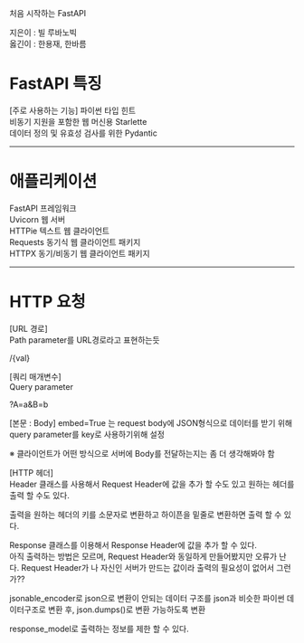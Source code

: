 처음 시작하는 FastAPI  

지은이 : 빌 루바노빅  
옳긴이 : 한용재, 한바름  


# FastAPI 특징
[주로 사용하는 기능]
파이썬 타입 힌트  
비동기 지원을 포함한 웹 머신용 Starlette  
데이터 정의 및 유효성 검사를 위한 Pydantic  

----------

# 애플리케이션
FastAPI 프레임워크  
Uvicorn 웹 서버  
HTTPie 텍스트 웹 클라이언트  
Requests 동기식 웹 클라이언트 패키지  
HTTPX 동기/비동기 웹 클라이언트 패키지

---------

# HTTP 요청
[URL 경로]  
Path parameter를 URL경로라고 표현하는듯  

/{val}  

[쿼리 매개변수]  
Query parameter  

?A=a&B=b  

[본문 : Body]
embed=True 는 request body에 JSON형식으로 데이터를 받기 위해 query parameter를 key로 사용하기위해 설정  

※ 클라이언트가 어떤 방식으로 서버에 Body를 전달하는지는 좀 더 생각해봐야 함  

[HTTP 헤더]  
Header 클래스를 사용해서 Request Header에 값을 추가 할 수도 있고 원하는 헤더를 출력 할 수도 있다.  

출력을 원하는 헤더의 키를 소문자로 변환하고 하이픈을 밑줄로 변환하면 출력 할 수 있다.  

Response 클래스를 이용해서 Response Header에 값을 추가 할 수 있다.  
아직 출력하는 방법은 모르며, Request Header와 동일하게 만들어봤지만 오류가 난다. Request Header가 나 자신인 서버가 만드는 값이라 출력의 필요성이 없어서 그런가??  


jsonable_encoder로 json으로 변환이 안되는 데이터 구조를 json과 비슷한 파이썬 데이터구조로 변환 후, json.dumps()로 변환 가능하도록 변환  

response_model로 출력하는 정보를 제한 할 수 있다.  

